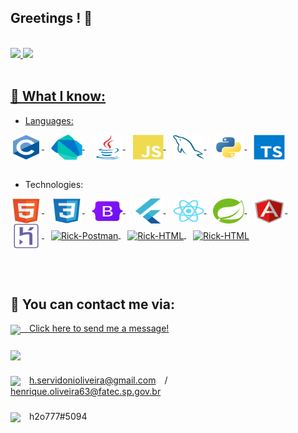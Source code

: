 ## Greetings ! 👋

<br>

<div>
  <a href="https://github.com/ricksoliveira">
  <img height="190em" src="https://github-readme-stats.vercel.app/api?username=ricksoliveira&show_icons=true&theme=tokyonight&include_all_commits=true&count_private=true"/>
  <img height="190em" src="https://github-readme-stats.vercel.app/api/top-langs/?username=ricksoliveira&layout=compact&langs_count=7&theme=tokyonight"/>
</div>
  
<br>

## 🧠 What I know:
  
  
- Languages:
  
<div style="display: inline_block">
  <a href="https://devdocs.io/c/" target="_blank">
    <img align="center" alt="Rick-C" height="40" width="50" src="https://raw.githubusercontent.com/devicons/devicon/master/icons/c/c-original.svg">
  </a>
  &ensp;
  <a href="https://dart.dev" target="_blank">
    <img align="center" alt="Rick-Dart" height="40" width="50" src="https://raw.githubusercontent.com/devicons/devicon/master/icons/dart/dart-original.svg">
  </a>
  &ensp;
  <a href="https://www.java.com/en/" target="_blank">
    <img align="center" alt="Rick-Java" height="40" width="50" src="https://raw.githubusercontent.com/devicons/devicon/master/icons/java/java-original.svg">
  </a>
  &ensp;
  <a href="https://www.javascript.com" target="_blank">
    <img align="center" alt="Rick-Js" height="40" width="50" src="https://raw.githubusercontent.com/devicons/devicon/master/icons/javascript/javascript-plain.svg">
  </a>
  &ensp;
  <a href="https://www.mysql.com" target="_blank">
    <img align="center" alt="Rick-SQL" height="40" width="50" src="https://raw.githubusercontent.com/devicons/devicon/master/icons/mysql/mysql-plain.svg">
  </a>
  &ensp;
  <a href="https://www.python.org" target="_blank">
    <img align="center" alt="Rick-Python" height="40" width="50" src="https://raw.githubusercontent.com/devicons/devicon/master/icons/python/python-original.svg">
  </a>
  &ensp;
  <a href="https://www.typescriptlang.org" target="_blank">
    <img align="center" alt="Rick-TypeScript" height="40" width="50" src="https://raw.githubusercontent.com/devicons/devicon/master/icons/typescript/typescript-original.svg">
  </a>
</div>

<br>
  
- Technologies:
  
<div style="display: inline_block">
  <a href="https://www.w3schools.com/html/" target="_blank">
    <img align="center" alt="Rick-HTML" height="40" width="50" src="https://raw.githubusercontent.com/devicons/devicon/master/icons/html5/html5-original.svg">
  </a>
  &ensp;
  <a href="https://www.w3schools.com/Css/" target="_blank">
    <img align="center" alt="Rick-CSS" height="40" width="50" src="https://raw.githubusercontent.com/devicons/devicon/master/icons/css3/css3-original.svg">
  </a>
  &ensp;
  <a href="https://getbootstrap.com" target="_blank">
    <img align="center" alt="Rick-Bootstrap" height="40" width="50" src="https://raw.githubusercontent.com/devicons/devicon/master/icons/bootstrap/bootstrap-original.svg">
  </a>
  &ensp;
  <a href="https://flutter.dev" target="_blank">
    <img align="center" alt="Rick-Flutter" height="40" width="50" src="https://raw.githubusercontent.com/devicons/devicon/master/icons/flutter/flutter-original.svg">
  </a>
  &ensp;
  <a href="https://reactjs.org" target="_blank">
    <img align="center" alt="Rick-React" height="40" width="50" src="https://raw.githubusercontent.com/devicons/devicon/master/icons/react/react-original.svg">
  </a>
  &ensp;
  <a href="https://spring.io/projects/spring-boot" target="_blank">
    <img align="center" alt="Rick-SpringBoot" height="40" width="50" src="https://raw.githubusercontent.com/devicons/devicon/master/icons/spring/spring-original.svg">
  </a>
  &ensp;
  <a href="https://angularjs.org" target="_blank">
    <img align="center" alt="Rick-Angular" height="40" width="50" src="https://raw.githubusercontent.com/devicons/devicon/master/icons/angularjs/angularjs-original.svg">
  </a>
  &ensp;
  <a href="https://www.heroku.com" target="_blank">
    <img align="center" alt="Rick-Heroku" height="40" width="50" src="https://raw.githubusercontent.com/devicons/devicon/master/icons/heroku/heroku-original.svg">
  </a>
  &ensp;
  <a href="https://www.postman.com" target="_blank">
    <img align="center" alt="Rick-Postman" height="40" width="40" src="https://www.vectorlogo.zone/logos/getpostman/getpostman-icon.svg">
  </a>
  &ensp;
  <a href="https://www.metabase.com" target="_blank">
    <img align="center" alt="Rick-HTML" height="40" width="40" src="https://cdn-images.himalayas.app/9tsu19wnvkj1mzu3uh8jdn6lwrm4">
  </a>
  &ensp;
  <a href="https://www.microsoft.com/pt-br/microsoft-365" target="_blank">
    <img align="center" alt="Rick-HTML" height="40" width="35" src="https://upload.wikimedia.org/wikipedia/commons/thumb/0/0c/Microsoft_Office_logo_%282013–2019%29.svg/1728px-Microsoft_Office_logo_%282013–2019%29.svg.png">
  </a>
</div>

<br><br>

## 📧 You can contact me via:
  
  
<a href="https://wa.link/aaqfwp" target="_blank">
  <img src="https://img.shields.io/badge/WhatsApp-25D366?style=for-the-badge&logo=whatsapp&logoColor=white" align="center">&emsp;Click here to send me a message!
</a>
  
###
  
<a href="http://www.linkedin.com/in/ricksoliveira" target="_blank">
  <img src="https://img.shields.io/badge/LinkedIn-0077B5?style=for-the-badge&logo=linkedin&logoColor=white" align="center">
</a>

###
  
<img src="https://img.shields.io/badge/Gmail-D14836?style=for-the-badge&logo=gmail&logoColor=white" align="center">&emsp;h.servidonioliveira@gmail.com&emsp;/&emsp; henrique.oliveira63@fatec.sp.gov.br
  
###
  
<img src="https://img.shields.io/badge/Discord-7289DA?style=for-the-badge&logo=discord&logoColor=white" align="center">&emsp;h2o777#5094

